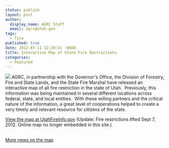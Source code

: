 ```yaml
---
status: publish
layout: post
author:
  display_name: AGRC Staff
  email: agrc@utah.gov
tags:
  - fire
published: true
date: 2012-07-11 12:39:41 -0600
title: Interactive Map of State Fire Restrictions
categories:
  - Featured
---
```

<p><img src="{{ "/images/UtahFireInfo.png" | prepend: site.baseurl }}" class="inline-text-right pull-right" /> AGRC, in partnership with the Governor's Office, the Division of Forestry, Fire and State Lands, and the State Fire Marshal have released an interactive map of all fire restriction in the state of Utah.  Previously, this information was being maintained in several different locations across federal, state, and local entities.  With these willing partners and the critical nature of the information, a great level of cooperations helped to create a very timely and relevant resource for citizens of the state.</p>
<p><a href="http://www.utahfireinfo.gov/fire_restrictions/restrictions.html">View the map at UtahFireInfo.gov</a> (Update: Fire restrictions lifted Sept 7, 2012. Online map no longer embedded in this site.)</p>
<p><a href="http://www.ksl.com/?nid=1105&amp;sid=21191542&amp;title=target-shooting-to-be-temporarily-banned-in-some-areas&amp;s_cid=queue-15"><br />
More news on the map</a></p>
